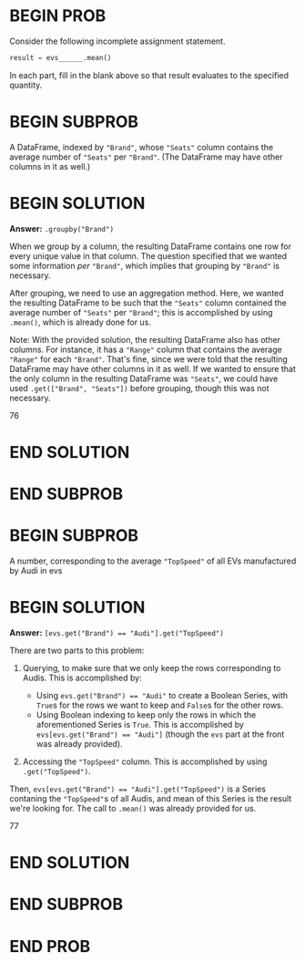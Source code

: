# BEGIN PROB

Consider the following incomplete assignment statement.

```py
result = evs______.mean()
```

In each part, fill in the blank above so that result evaluates to the specified quantity.

# BEGIN SUBPROB

A DataFrame, indexed by `"Brand"`, whose `"Seats"` column contains the average
number of `"Seats"` per `"Brand"`. (The DataFrame may have other columns in it as
well.)

# BEGIN SOLUTION

**Answer:** `.groupby("Brand")`

When we group by a column, the resulting DataFrame contains one row for every unique value in that column. The question specified that we wanted some information _per_ `"Brand"`, which implies that grouping by `"Brand"` is necessary.

After grouping, we need to use an aggregation method. Here, we wanted the resulting DataFrame to be such that the `"Seats"` column contained the average number of `"Seats"` per `"Brand"`; this is accomplished by using `.mean()`, which is already done for us.

Note: With the provided solution, the resulting DataFrame also has other columns. For instance, it has a `"Range"` column that contains the average `"Range"` for each `"Brand"`. That's fine, since we were told that the resulting DataFrame may have other columns in it as well. If we wanted to ensure that the only column in the resulting DataFrame was `"Seats"`, we could have used `.get(["Brand", "Seats"])` before grouping, though this was not necessary.

<average>76</average>

# END SOLUTION

# END SUBPROB

# BEGIN SUBPROB

A number, corresponding to the average `"TopSpeed"` of all EVs manufactured
by Audi in evs

# BEGIN SOLUTION

**Answer:** `[evs.get("Brand") == "Audi"].get("TopSpeed")`

There are two parts to this problem:

1. Querying, to make sure that we only keep the rows corresponding to Audis. This is accomplished by:

    - Using `evs.get("Brand") == "Audi"` to create a Boolean Series, with `True`s for the rows we want to keep and `False`s for the other rows.
    - Using Boolean indexing to keep only the rows in which the aforementioned Series is `True`. This is accomplished by `evs[evs.get("Brand") == "Audi"]` (though the `evs` part at the front was already provided).

2. Accessing the `"TopSpeed"` column. This is accomplished by using `.get("TopSpeed")`.

Then, `evs[evs.get("Brand") == "Audi"].get("TopSpeed")` is a Series contaning the `"TopSpeed"`s of all Audis, and mean of this Series is the result we're looking for. The call to `.mean()` was already provided for us.

<average>77</average>

# END SOLUTION

# END SUBPROB

# END PROB
